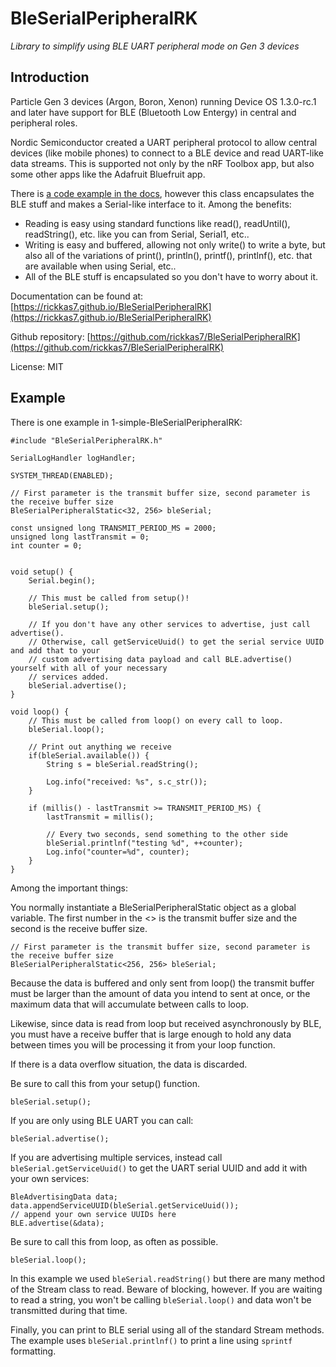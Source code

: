 # BleSerialPeripheralRK

*Library to simplify using BLE UART peripheral mode on Gen 3 devices*

## Introduction

Particle Gen 3 devices (Argon, Boron, Xenon) running Device OS 1.3.0-rc.1 and later have support for BLE (Bluetooth Low Entergy) in central and peripheral roles. 

Nordic Semiconductor created a UART peripheral protocol to allow central devices (like mobile phones) to connect to a BLE device and read UART-like data streams. This is supported not only by the nRF Toolbox app, but also some other apps like the Adafruit Bluefruit app.

There is [a code example in the docs](https://docs.particle.io/tutorials/device-os/bluetooth-le/#uart-peripheral), however this class encapsulates the BLE stuff and makes a Serial-like interface to it. Among the benefits:

- Reading is easy using standard functions like read(), readUntil(), readString(), etc. like you can from Serial, Serial1, etc..
- Writing is easy and buffered, allowing not only write() to write a byte, but also all of the variations of print(), println(), printf(), printlnf(), etc. that are available when using Serial, etc..
- All of the BLE stuff is encapsulated so you don't have to worry about it.

Documentation can be found at: [https://rickkas7.github.io/BleSerialPeripheralRK](https://rickkas7.github.io/BleSerialPeripheralRK)

Github repository: [https://github.com/rickkas7/BleSerialPeripheralRK](https://github.com/rickkas7/BleSerialPeripheralRK)

License: MIT 


## Example

There is one example in 1-simple-BleSerialPeripheralRK:

```
#include "BleSerialPeripheralRK.h"

SerialLogHandler logHandler;

SYSTEM_THREAD(ENABLED);

// First parameter is the transmit buffer size, second parameter is the receive buffer size
BleSerialPeripheralStatic<32, 256> bleSerial;

const unsigned long TRANSMIT_PERIOD_MS = 2000;
unsigned long lastTransmit = 0;
int counter = 0;


void setup() {
	Serial.begin();

	// This must be called from setup()!
	bleSerial.setup();

	// If you don't have any other services to advertise, just call advertise().
	// Otherwise, call getServiceUuid() to get the serial service UUID and add that to your
	// custom advertising data payload and call BLE.advertise() yourself with all of your necessary
	// services added.
	bleSerial.advertise();
}

void loop() {
	// This must be called from loop() on every call to loop.
	bleSerial.loop();

	// Print out anything we receive
	if(bleSerial.available()) {
		String s = bleSerial.readString();

		Log.info("received: %s", s.c_str());
	}

	if (millis() - lastTransmit >= TRANSMIT_PERIOD_MS) {
		lastTransmit = millis();

		// Every two seconds, send something to the other side
		bleSerial.printlnf("testing %d", ++counter);
		Log.info("counter=%d", counter);
	}
}
```

Among the important things:

You normally instantiate a BleSerialPeripheralStatic object as a global variable. The first number in the <> is the transmit buffer size and the second is the receive buffer size.

```
// First parameter is the transmit buffer size, second parameter is the receive buffer size
BleSerialPeripheralStatic<256, 256> bleSerial;
```

Because the data is buffered and only sent from loop() the transmit buffer must be larger than the amount of data you intend to sent at once, or the maximum data that will accumulate between calls to loop.

Likewise, since data is read from loop but received asynchronously by BLE, you must have a receive buffer that is large enough to hold any data between times you will be processing it from your loop function.

If there is a data overflow situation, the data is discarded.

Be sure to call this from your setup() function. 

```
bleSerial.setup();
```

If you are only using BLE UART you can call:

```
bleSerial.advertise();
```

If you are advertising multiple services, instead call `bleSerial.getServiceUuid()` to get the UART serial UUID and add it with your own services:

```
BleAdvertisingData data;
data.appendServiceUUID(bleSerial.getServiceUuid());
// append your own service UUIDs here
BLE.advertise(&data);
```

Be sure to call this from loop, as often as possible.

```
bleSerial.loop();
```

In this example we used `bleSerial.readString()` but there are many method of the Stream class to read. Beware of blocking, however. If you are waiting to read a string, you won't be calling `bleSerial.loop()` and data won't be transmitted during that time.

Finally, you can print to BLE serial using all of the standard Stream methods. The example uses `bleSerial.printlnf()` to print a line using `sprintf` formatting.

